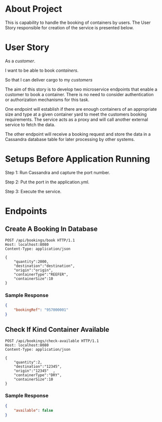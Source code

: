 # About Project

This is capability to handle the booking of containers by users.
The User Story responsible for creation of the service is presented below.

# User Story
As a *customer*.

I want to be able to book *containers*.

So that I can deliver cargo to my *customers*

The aim of this story is to develop two microservice endpoints that enable a
customer to book a container. There is no need to consider
authentication or authorization mechanisms for this task.

One endpoint will establish if there are enough containers of an appropriate size
and type at a given container yard to meet the customers booking requirements.
The service acts as a proxy and will call another external service to fetch the
data.

The other endpoint will receive a booking request and store the data in a
Cassandra database table for later processing by other systems.

# Setups Before Application Running
Step 1: Run Cassandra and capture the port number.

Step 2: Put the port in the application.yml.

Step 3: Execute the service.

# Endpoints

## Create A Booking In Database
```
POST /api/bookings/book HTTP/1.1
Host: localhost:8080
Content-Type: application/json

{
    "quantity":2000,
    "destination":"destination",
    "origin":"origin",
    "containerType":"REEFER",
    "containerSize":10
}
```

### Sample Response
```json
{
    "bookingRef": "957000001"
}
```

## Check If Kind Container Available

```
POST /api/bookings/check-available HTTP/1.1
Host: localhost:8080
Content-Type: application/json

{
    "quantity":2,
    "destination":"12345",
    "origin":"12345"  ,
    "containerType":"DRY",
    "containerSize":10
} 
```

### Sample Response
```json
{
    "available": false
}
```
